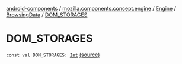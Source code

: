 [android-components](../../../index.md) / [mozilla.components.concept.engine](../../index.md) / [Engine](../index.md) / [BrowsingData](index.md) / [DOM_STORAGES](./-d-o-m_-s-t-o-r-a-g-e-s.md)

# DOM_STORAGES

`const val DOM_STORAGES: `[`Int`](https://kotlinlang.org/api/latest/jvm/stdlib/kotlin/-int/index.html) [(source)](https://github.com/mozilla-mobile/android-components/blob/master/components/concept/engine/src/main/java/mozilla/components/concept/engine/Engine.kt#L35)